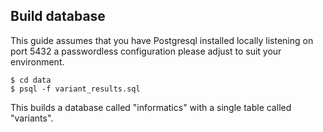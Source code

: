 


## Build database

This guide assumes that you have Postgresql installed locally listening on port 5432
a passwordless configuration please adjust to suit your environment.


```
$ cd data
$ psql -f variant_results.sql
```

This builds a database called "informatics" with a single table called "variants".

